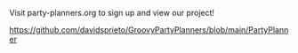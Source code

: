 Visit party-planners.org to sign up and view our project!

https://github.com/davidsprieto/GroovyPartyPlanners/blob/main/PartyPlanner
